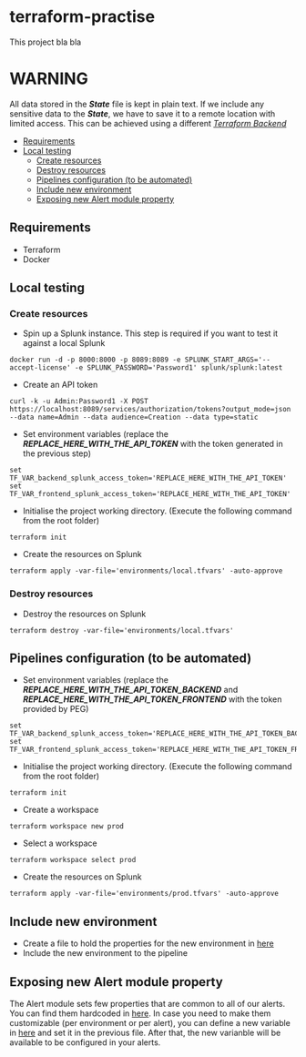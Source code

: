 # terraform-practise
This project bla bla

# WARNING
All data stored in the **_State_** file is kept in plain text. 
If we include any sensitive data to the _**State**_, we have to save it to a remote location with limited access. This can be achieved using a different [_Terraform Backend_ ](https://www.terraform.io/language/settings/backends)

- [Requirements](#requirements)
- [Local testing](#local-testing)
  - [Create resources](#create-resources)
  - [Destroy resources](#destroy-resources)
  - [Pipelines configuration (to be automated)](#pipelines-configuration-to-be-automated)
  - [Include new environment](#include-new-environment)
  - [Exposing new Alert module property](#exposing-new-alert-module-property)
## Requirements
- Terraform
- Docker

## Local testing
### Create resources
- Spin up a Splunk instance. This step is required if you want to test it against a local Splunk
```
docker run -d -p 8000:8000 -p 8089:8089 -e SPLUNK_START_ARGS='--accept-license' -e SPLUNK_PASSWORD='Password1' splunk/splunk:latest
```
- Create an API token
```
curl -k -u Admin:Password1 -X POST https://localhost:8089/services/authorization/tokens?output_mode=json --data name=Admin --data audience=Creation --data type=static
```
- Set environment variables (replace the _**REPLACE_HERE_WITH_THE_API_TOKEN**_ with the token generated in the previous step)
```
set TF_VAR_backend_splunk_access_token='REPLACE_HERE_WITH_THE_API_TOKEN'
set TF_VAR_frontend_splunk_access_token='REPLACE_HERE_WITH_THE_API_TOKEN'
```
- Initialise the project working directory. (Execute the following command from the root folder) 
```
terraform init
```
- Create the resources on Splunk
```
terraform apply -var-file='environments/local.tfvars' -auto-approve
```

### Destroy resources
- Destroy the resources on Splunk
```
terraform destroy -var-file='environments/local.tfvars'
```

## Pipelines configuration (to be automated)

- Set environment variables (replace the _**REPLACE_HERE_WITH_THE_API_TOKEN_BACKEND**_ and _**REPLACE_HERE_WITH_THE_API_TOKEN_FRONTEND**_ with the token provided by PEG)
```
set TF_VAR_backend_splunk_access_token='REPLACE_HERE_WITH_THE_API_TOKEN_BACKEND'
set TF_VAR_frontend_splunk_access_token='REPLACE_HERE_WITH_THE_API_TOKEN_FRONTEND'
```
- Initialise the project working directory. (Execute the following command from the root folder) 
```
terraform init
```
- Create a workspace
```
terraform workspace new prod
```
- Select a workspace
```
terraform workspace select prod
```
- Create the resources on Splunk
```
terraform apply -var-file='environments/prod.tfvars' -auto-approve
```

## Include new environment
- Create a file to hold the properties for the new environment in [here](/environments/)
- Include the new environment to the pipeline

## Exposing new Alert module property
The Alert module sets few properties that are common to all of our alerts. You can find them hardcoded in [here](/modules/bingo_alert/main.tf).
In case you need to make them customizable (per environment or per alert), you can define a new variable in [here](/modules/bingo_alert/variables.tf) and set it in the previous file. After that, the new varianble will be available to be configured in your alerts.
